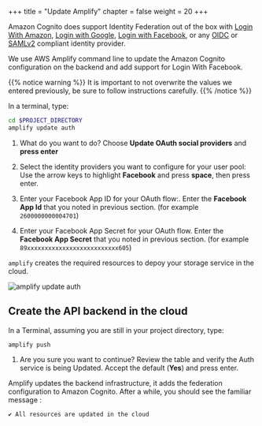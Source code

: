 +++
title = "Update Amplify"
chapter = false
weight = 20
+++

Amazon Cognito does support Identity Federation out of the box with [Login With Amazon](https://login.amazon.com/), [Login with Google](https://developers.google.com/identity/sign-in/web/sign-in), [Login with Facebook](https://developers.facebook.com/docs/facebook-login/), or any [OIDC](https://openid.net/connect/) or [SAMLv2](https://en.wikipedia.org/wiki/SAML_2.0) compliant identity provider.  

We use AWS Amplify command line to update the Amazon Cognito configuration on the backend and add support for Login With Facebook.

{{% notice warning %}}
It is important to not overwrite the values we entered previously, be sure to follow instructions carefully.
{{% /notice %}}

In a terminal, type:

```bash
cd $PROJECT_DIRECTORY
amplify update auth
```

1. What do you want to do? Choose **Update OAuth social providers** and **press enter** 

1. Select the identity providers you want to configure for your user pool:  Use the arrow keys to highlight **Facebook** and press **space**, then press enter.

1. Enter your Facebook App ID for your OAuth flow:.  Enter the **Facebook App Id** that you noted in previous section. (for example `2600000000004701`)

1. Enter your Facebook App Secret for your OAuth flow. Enter the **Facebook App Secret** that you noted in previous section. (for example `89xxxxxxxxxxxxxxxxxxxxxxxxxx605`)

`amplify` creates the required resources to depoy your storage service in the cloud.

![amplify update auth](/images/70-20-amplify-1.png)

## Create the API backend in the cloud

In a Terminal, assuming you are still in your project directory, type:

```bash
amplify push
```

1. Are you sure you want to continue? Review the table and verify the Auth service is being Updated.  Accept the default (**Yes**) and press enter.

Amplify updates the backend infrastructure, it adds the federation configuration to Amazon Cognito.  After a while, you should see the familiar message :

```text
✔ All resources are updated in the cloud
```

